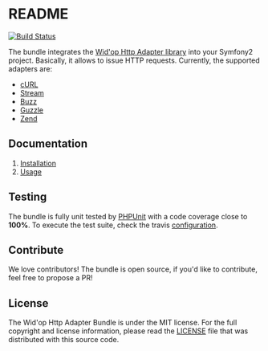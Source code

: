 # README

[![Build Status](https://secure.travis-ci.org/widop/WidopHttpAdapterBundle.png)](http://travis-ci.org/widop/WidopHttpAdapterBundle)

The bundle integrates the [Wid'op Http Adapter library](https://github.com/widop/http-adapter) into your Symfony2
project. Basically, it allows to issue HTTP requests. Currently, the supported adapters are:

 - [cURL](http://curl.haxx.se/)
 - [Stream](http://php.net/manual/en/book.stream.php)
 - [Buzz](https://github.com/kriswallsmith/Buzz)
 - [Guzzle](http://guzzlephp.org/)
 - [Zend](http://framework.zend.com/manual/2.0/en/modules/zend.http.client.html)

Documentation
-------------

 1. [Installation](http://github.com/widop/WidopHttpAdapterBundle/blob/master/Resources/doc/installation.md)
 2. [Usage](http://github.com/widop/WidopHttpAdapterBundle/blob/master/Resources/doc/usage.md)

## Testing

The bundle is fully unit tested by [PHPUnit](http://www.phpunit.de/) with a code coverage close to **100%**. To execute
the test suite, check the travis [configuration](https://github.com/widop/WidopHttpAdapterBundle/blob/master/.travis.yml).

## Contribute

We love contributors! The bundle is open source, if you'd like to contribute, feel free to propose a PR!

## License

The Wid'op Http Adapter Bundle is under the MIT license. For the full copyright and license information, please
read the [LICENSE](https://github.com/widop/WidopHttpAdapterBundle/blob/master/LICENSE) file that was distributed
with this source code.
